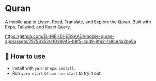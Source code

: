 # Quran

<p>
  A mobile app to Listen, Read, Translate, and Explore the Quran.
  Built with Expo, Tailwind, and React Query.
</p>

https://github.com/EL-MEHDI-ESSAADI/mobile-quran-app/assets/79756353/a1039945-b8f5-4cd9-8fe2-1a8ce4a2be5a
## 🚀 How to use










- Install with `yarn` or `npm install`.
- Run `yarn start` or `npm run start` to try it out.

